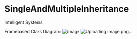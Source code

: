 # SingleAndMultipleInheritance
Intelligent Systems


Framebased Class Diagram:
![image](https://github.com/user-attachments/assets/38beb61b-9531-442c-9383-b16454f17ac9)
![Uploading image.png…]()


